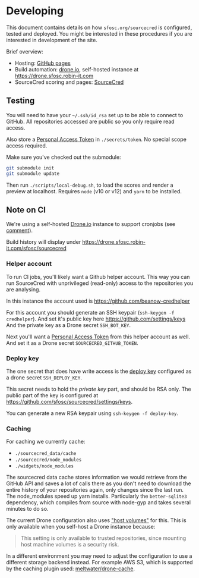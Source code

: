 # Developing

This document contains details on how `sfosc.org/sourcecred` is configured, tested and deployed.
You might be interested in these procedures if you are interested in development of the site.

Brief overview:
- Hosting: [GitHub pages](https://pages.github.com/)
- Build automation: [drone.io](https://drone.io/), self-hosted instance at https://drone.sfosc.robin-it.com
- SourceCred scoring and pages: [SourceCred](https://sourcecred.io/)

## Testing

You will need to have your `~/.ssh/id_rsa` set up to be able to connect to GitHub.
All repositories accessed are public so you only require read access.

Also store a [Personal Access Token](https://github.com/settings/tokens) in `./secrets/token`.
No special scope access required.

Make sure you've checked out the submodule:

```sh
git submodule init
git submodule update
```

Then run `./scripts/local-debug.sh`, to load the scores and render a preview at localhost.
Requires `node` (v10 or v12) and `yarn` to be installed.

## Note on CI

We're using a self-hosted [Drone.io](https://drone.io) instance to support cronjobs (see [comment](https://discourse.drone.io/t/cron-on-cloud-drone-io/3899)).

Build history will display under
https://drone.sfosc.robin-it.com/sfosc/sourcecred

### Helper account

To run CI jobs, you'll likely want a Github helper account.
This way you can run SourceCred with unprivileged (read-only) access to the repositories you are analysing.

In this instance the account used is https://github.com/beanow-credhelper

For this account you should generate an SSH keypair (`ssh-keygen -f credhelper`).
And set it's public key here https://github.com/settings/keys
And the private key as a Drone secret `SSH_BOT_KEY`.

Next you'll want a [Personal Access Token](https://github.com/settings/tokens) from this helper account as well.
And set it as a Drone secret `SOURCECRED_GITHUB_TOKEN`.

### Deploy key

The one secret that does have write access is the [deploy key](https://developer.github.com/v3/guides/managing-deploy-keys/#deploy-keys)
configured as a drone secret `SSH_DEPLOY_KEY`.

This secret needs to hold the _private key_ part, and should be RSA only.
The public part of the key is configured at https://github.com/sfosc/sourcecred/settings/keys.

You can generate a new RSA keypair using `ssh-keygen -f deploy-key`.

### Caching

For caching we currently cache:

- `./sourcecred_data/cache`
- `./sourcecred/node_modules`
- `./widgets/node_modules`

The sourcecred data cache stores information we would retrieve from the GitHub API and saves a lot of calls there
as you don't need to download the entire history of your repositories again, only changes since the last run.
The node_modules speed up yarn installs. Particularly the `better-sqlite3` dependency, which compiles from source
with node-gyp and takes several minutes to do so.

The current Drone configuration also uses ["host volumes"](https://docker-runner.docs.drone.io/configuration/volumes/host/)
for this. This is only available when you self-host a Drone instance because:

>  This setting is only available to trusted repositories, since mounting host machine volumes is a security risk.

In a different environment you may need to adjust the configuration to use a different storage backend instead.
For example AWS S3, which is supported by the caching plugin used: [meltwater/drone-cache](https://github.com/meltwater/drone-cache/blob/master/docs/examples/drone-1.0.md).

